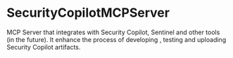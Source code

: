 # SecurityCopilotMCPServer
MCP Server that integrates with Security Copilot, Sentinel and other tools (in the future). It enhance the process of developing , testing and uploading Security Copilot artifacts. 
